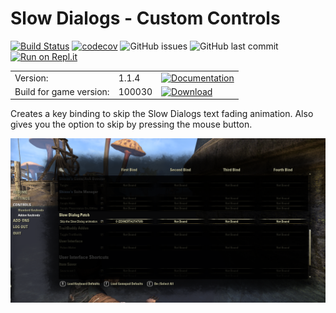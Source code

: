 # Slow Dialogs - Custom Controls
[![Build Status](https://travis-ci.org/Tyxz/SlowDialogs---Custom-Controls.svg?branch=master)](https://travis-ci.org/Tyxz/SlowDialogs---Custom-Controls)
[![codecov](https://codecov.io/gh/Tyxz/SlowDialogs---Custom-Controls/branch/master/graph/badge.svg)](https://codecov.io/gh/Tyxz/SlowDialogs---Custom-Controls)
![GitHub issues](https://img.shields.io/github/issues/Tyxz/SlowDialogs---Custom-Controls)
![GitHub last commit](https://img.shields.io/github/last-commit/Tyxz/SlowDialogs---Custom-Controls)
[![Run on Repl.it](https://repl.it/badge/github/Tyxz/SlowDialogs---Custom-Controls)](https://repl.it/github/Tyxz/SlowDialogs---Custom-Controls)

|   |   |   |
|---|---|---|
| Version: | 1.1.4 | [![Documentation](https://img.shields.io/website?label=%7C&up_color=important&up_message=documentation&url=https%3A%2F%2Ftyxz.github.io%2FSlowDialogs---Custom-Controls%2F)](https://tyxz.github.io/SlowDialogs---Custom-Controls/) |
| Build for game version: | 100030 | [![Download](https://img.shields.io/website?label=%7C&up_color=blue&up_message=download&url=https%3A%2F%2Fwww.esoui.com%2Fdownloads%2Finfo1767-SlowDialogs-CustomControlPatch.html)](https://www.esoui.com/downloads/info1767-SlowDialogs-CustomControlPatch.html) | 


Creates a key binding to skip the Slow Dialogs text fading animation. Also gives you the option to skip by pressing the mouse button. 

![Screenshot](https://github.com/Tyxz/SlowDialogs---Custom-Controls/raw/master/ESOUI/Screenshot.png "Key bindings")

